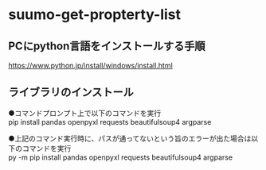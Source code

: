 # suumo-get-propterty-list


## PCにpython言語をインストールする手順
https://www.python.jp/install/windows/install.html

## ライブラリのインストール
●コマンドプロンプト上で以下のコマンドを実行<br>
pip install pandas openpyxl requests beautifulsoup4 argparse

●上記のコマンド実行時に、パスが通ってないという旨のエラーが出た場合は以下のコマンドを実行<br>
py -m pip install pandas openpyxl requests beautifulsoup4 argparse

